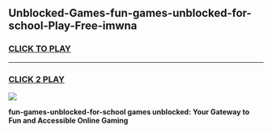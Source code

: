 
## Unblocked-Games-fun-games-unblocked-for-school-Play-Free-imwna
<h3>
<a href="https://premium76.site?title=fun-games-unblocked-for-school&ref=10A">CLICK TO PLAY</a></h3>
<hr>

<h3>
<a href="https://premium76.site?title=fun-games-unblocked-for-school&ref=10A">CLICK 2 PLAY</a>
  
</h3>

<a href="https://premium76.site?title=fun-games-unblocked-for-school&ref=10A"><img src="https://clearcache.store/games.png"></a>


**fun-games-unblocked-for-school games unblocked: Your Gateway to Fun and Accessible Online Gaming**
